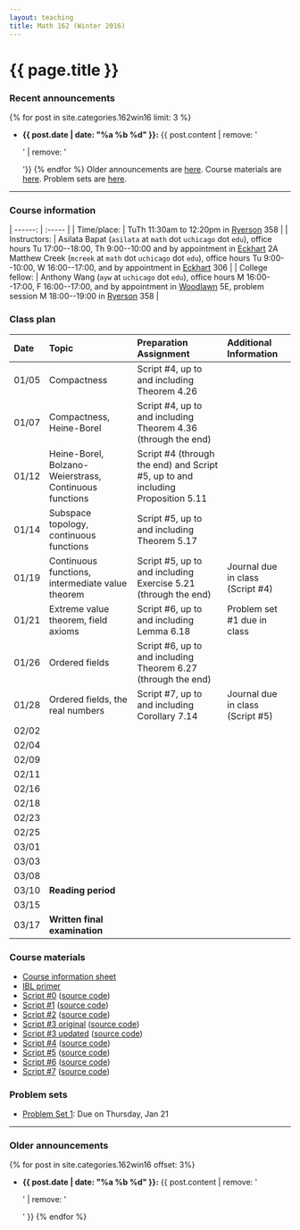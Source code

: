 ```yaml
---
layout: teaching
title: Math 162 (Winter 2016)
---
```



# {{ page.title }}

### Recent announcements
{% for post in site.categories.162win16 limit: 3 %}
* **{{ post.date | date: "%a %b %d" }}:** {{ post.content | remove: '<p>' | remove: '</p>'}}
{% endfor %}
Older announcements are [here](#older-announcements). Course materials are [here](#course-materials). Problem sets are [here](#problem-sets).

----

### Course information

<div class="infotable">

| ------:         | :-----                                                                                                                                                                                                                                                                                                    |
| Time/place:     | TuTh 11:30am to 12:20pm in [Ryerson][ry] 358                                                                                                                                                                                                                                                              |
| Instructors:    | Asilata Bapat (`asilata` at `math` dot `uchicago` dot `edu`), office hours Tu 17:00--18:00, Th 9:00--10:00 and by appointment in [Eckhart][eck] 2A<br/>Matthew Creek (`mcreek` at `math` dot `uchicago` dot `edu`), office hours Tu 9:00--10:00, W 16:00--17:00, and by appointment in [Eckhart][eck] 306 |
| College fellow: | Anthony Wang (`ayw` at `uchicago` dot `edu`), office hours M 16:00--17:00, F 16:00--17:00, and by appointment in [Woodlawn][wood] 5E, problem session M 18:00--19:00 in [Ryerson][ry] 358                                                                                                                                           |


[eck]: https://maps.uchicago.edu/?location=Eckhart+Hall
[wood]: https://maps.uchicago.edu/?location=5720+South+Woodlawn+Avenue
[ry]: https://maps.uchicago.edu/?location=Ryerson+Laboratory

</div>

### Class plan

<div class="classplan">

| Date  | Topic                                                  | Preparation Assignment                                                          | Additional Information           |
| :---  | :---                                                   | :---                                                                            | :---                             |
| 01/05 | Compactness                                            | Script #4, up to and including Theorem 4.26                                     |                                  |
| 01/07 | Compactness, Heine-Borel                               | Script #4, up to and including Theorem 4.36 (through the end)                   |                                  |
| 01/12 | Heine-Borel, Bolzano-Weierstrass, Continuous functions | Script #4 (through the end) and Script #5, up to and including Proposition 5.11 |                                  |
| 01/14 | Subspace topology, continuous functions                | Script #5, up to and including Theorem 5.17                                     |                                  |
| 01/19 | Continuous functions, intermediate value theorem       | Script #5, up to and including Exercise 5.21 (through the end)                  | Journal due in class (Script #4) |
| 01/21 | Extreme value theorem, field axioms                    | Script #6, up to and including Lemma 6.18                                       | Problem set #1 due in class      |
| 01/26 | Ordered fields                                         | Script #6, up to and including Theorem 6.27 (through the end)                   |                                  |
| 01/28 | Ordered fields, the real numbers                       | Script #7, up to and including Corollary 7.14                                   | Journal due in class (Script #5) |
| 02/02 |                                                        |                                                                                 |                                  |
| 02/04 |                                                        |                                                                                 |                                  |
| 02/09 |                                                        |                                                                                 |                                  |
| 02/11 |                                                        |                                                                                 |                                  |
| 02/16 |                                                        |                                                                                 |                                  |
| 02/18 |                                                        |                                                                                 |                                  |
| 02/23 |                                                        |                                                                                 |                                  |
| 02/25 |                                                        |                                                                                 |                                  |
| 03/01 |                                                        |                                                                                 |                                  |
| 03/03 |                                                        |                                                                                 |                                  |
| 03/08 |                                                        |                                                                                 |                                  |
| 03/10 | **Reading period**                                     |                                                                                 |                                  |
| 03/15 |                                                        |                                                                                 |                                  |
| 03/17 | **Written final examination**                          |                                                                                 |                                  |

</div>

### Course materials

* [Course information sheet](documents/courseinfosheet.pdf)
* [IBL primer](documents/ibl.pdf)
* [Script #0](scripts/script_0_161.pdf) ([source code](scripts/script_0_161.tex))
* [Script #1](scripts/script_1_161.pdf) ([source code](scripts/script_1_161.tex))
* [Script #2](scripts/script_2_161.pdf) ([source code](scripts/script_2_161.tex))
* [Script #3 original](scripts/script_3_161_original.pdf) ([source code](scripts/script_3_161_original.tex))
* [Script #3 updated](scripts/script_3_161.pdf) ([source code](scripts/script_3_161.tex))
* [Script #4](scripts/script_4_161.pdf) ([source code](scripts/script_4_161.tex))
* [Script #5](scripts/script_5_161.pdf) ([source code](scripts/script_5_161.tex))
* [Script #6](scripts/script_6_161.pdf) ([source code](scripts/script_6_161.tex))
* [Script #7](scripts/script_7_161.pdf) ([source code](scripts/script_7_161.tex))

### Problem sets

* [Problem Set 1](problem_sets/ps1.pdf): Due on Thursday, Jan 21


----
### Older announcements
{% for post in site.categories.162win16 offset: 3%}
* **{{ post.date | date: "%a %b %d" }}:** {{ post.content | remove: '<p>' | remove: '</p>' }}
{% endfor %}

